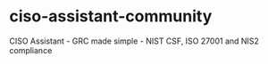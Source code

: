 # ciso-assistant-community
CISO Assistant - GRC made simple - NIST CSF, ISO 27001 and NIS2 compliance 
